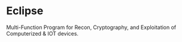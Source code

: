 # Eclipse
Multi-Function Program for Recon, Cryptography, and Exploitation of Computerized &amp; IOT devices.
